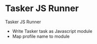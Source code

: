 # Tasker JS Runner

Tasker JS Runner
- Write Tasker task as Javascript module
- Map profile name to module

